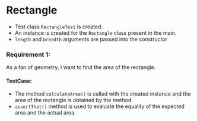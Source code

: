 # Rectangle
- Test class `RectangleTest` is created.
- An instance is created for the `Rectangle` class present in the main.
- `length` and `breadth` arguments are passed into the constructor

### Requirement 1: 
As a fan of geometry, I want to find the area of the rectangle.

#### TestCase: 
- The method `calculateArea()` is called with the created instance and the area of the rectangle is obtained by the method.
- `assertThat()` method is used to evaluate the equality of the expected area and the actual area.


